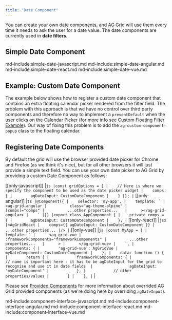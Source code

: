 ```yaml
---
title: "Date Component"
---
```


You can create your own date components, and AG Grid will use them every time it needs to ask the user for a date value. The date components are currently used in **date filters**.

## Simple Date Component

md-include:simple-date-javascript.md
md-include:simple-date-angular.md
md-include:simple-date-react.md
md-include:simple-date-vue.md

## Example: Custom Date Component

The example below shows how to register a custom date component that contains an extra floating calendar picker rendered from the filter field. The problem with this approach is that we have no control over third party components and therefore no way to implement a `preventDefault` when the user clicks on the Calendar Picker (for more info see [Custom Floating Filter Example](/component-floating-filter/#example-custom-floating-filter)). Our way of fixing this problem is to add the `ag-custom-component-popup` class to the floating calendar.

<grid-example title='Custom Date Component' name='custom-date' type='generated' options='{ "extras": ["fontawesome", "flatpickr"] }'></grid-example>

## Registering Date Components

By default the grid will use the browser provided date picker for Chrome and Firefox (as we think it's nice), but for all other browsers it will just provide a simple text field.
You can use your own date picker to AG Grid by providing a custom Date Component as follows:

[[only-javascript]]
|```js
|const gridOptions = {
|    // Here is where we specify the component to be used as the date picker widget
|    comps: {
|        agDateInput: CustomDateComponent
|    }
|};
|```
[[only-angular]]
|```ts
|@Component({
|    selector: 'my-app',
|    template: `
|      <ag-grid-angular
|          class="ag-theme-alpine"
|          [comps]="comps"
|          ...other properties...  
|      ></ag-grid-angular>
|    `
|})
|export class AppComponent {
|    private comps = {
|        agDateInput: CustomDateComponent
|    };
|```
[[only-react]]
|```jsx
|<AgGridReact
|    comps={{ agDateInput: CustomDateComponent }}
|    ...other properties...
|/>
|```
[[only-vue]]
|```js
|const MyApp = {
|    template: `
|      <ag-grid-vue
|          :frameworkComponents="frameworkComponents"
|          ...other properties...  
|      >
|      </ag-grid-vue>
|    `,
|    components: {
|        'ag-grid-vue': AgGridVue
|        myDateComponent: CustomDateComponent
|    },
|    data: function () {
|        return {
|            frameworkComponents: {
|                // name is important here - it has to be agDateInput for the grid to recognise and use it in date fields 
|                agDateInput: 'myDateComponent'
|            },
|            // other properties/values
|        }
|    },
|```
|
 
Please see [Provided Components](../components/#grid-provided-components) for more information about overrided AG Grid provided components (as we're doing here
by overriding `agDateInput`).

md-include:component-interface-javascript.md
md-include:component-interface-angular.md
md-include:component-interface-react.md
md-include:component-interface-vue.md

<interface-documentation interfaceName='IDateParams' ></interface-documentation>



